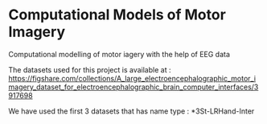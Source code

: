 # Computational Models of Motor Imagery
 Computational modelling of motor iagery with the help of EEG data
 
 The datasets used for this project is available at : https://figshare.com/collections/A_large_electroencephalographic_motor_imagery_dataset_for_electroencephalographic_brain_computer_interfaces/3917698
 
 We have used the first 3 datasets that has name type : *3St-LRHand-Inter
